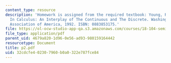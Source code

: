 ```yaml
---
content_type: resource
description: 'Homework is assigned from the required textbook: Young, Robert M. Excursions
  In Calculus: An Interplay of The Continuous and The Discrete. Washington, DC: Mathematical
  Association of America, 1992. ISBN: 0883853175.'
file: https://ol-ocw-studio-app-qa.s3.amazonaws.com/courses/18-104-seminar-in-analysis-applications-to-number-theory-fall-2006/32cdcfe402307960b0a0322e787fce84_p2.pdf
file_type: application/pdf
parent_uid: 4679a820-1d96-0e56-ad93-980159164442
resourcetype: Document
title: p2.pdf
uid: 32cdcfe4-0230-7960-b0a0-322e787fce84
---
```

